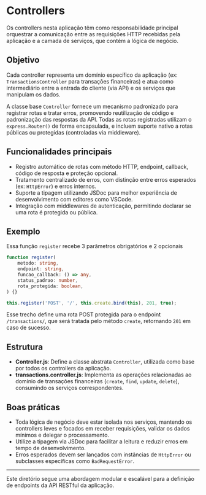 # Controllers

Os controllers nesta aplicação têm como responsabilidade principal orquestrar a comunicação entre as requisições HTTP recebidas pela aplicação e a camada de serviços, que contém a lógica de negócio.

## Objetivo

Cada controller representa um domínio específico da aplicação (ex: `TransactionsController` para transações financeiras) e atua como intermediário entre a entrada do cliente (via API) e os serviços que manipulam os dados.

A classe base `Controller` fornece um mecanismo padronizado para registrar rotas e tratar erros, promovendo reutilização de código e padronização das respostas da API. Todas as rotas registradas utilizam o `express.Router()` de forma encapsulada, e incluem suporte nativo a rotas públicas ou protegidas (controladas via middleware).

## Funcionalidades principais

-   Registro automático de rotas com método HTTP, endpoint, callback, código de resposta e proteção opcional.
-   Tratamento centralizado de erros, com distinção entre erros esperados (ex: `HttpError`) e erros internos.
-   Suporte a tipagem utilizando JSDoc para melhor experiência de desenvolvimento com editores como VSCode.
-   Integração com middlewares de autenticação, permitindo declarar se uma rota é protegida ou pública.

## Exemplo

Essa função `register` recebe 3 parâmetros obrigatórios e 2 opcionais

```ts
function register(
    metodo: string,
    endpoint: string,
    funcao_callback: () => any,
    status_padrao: number,
    rota_protegida: boolean,
) {}
```

```js
this.register('POST', '/', this.create.bind(this), 201, true);
```

Esse trecho define uma rota POST protegida para o endpoint `/transactions/`, que será tratada pelo método `create`, retornando `201` em caso de sucesso.

## Estrutura

-   **Controller.js**: Define a classe abstrata `Controller`, utilizada como base por todos os controllers da aplicação.
-   **transactions.controller.js**: Implementa as operações relacionadas ao domínio de transações financeiras (`create`, `find`, `update`, `delete`), consumindo os serviços correspondentes.

## Boas práticas

-   Toda lógica de negócio deve estar isolada nos serviços, mantendo os controllers leves e focados em receber requisições, validar os dados mínimos e delegar o processamento.
-   Utilize a tipagem via JSDoc para facilitar a leitura e reduzir erros em tempo de desenvolvimento.
-   Erros esperados devem ser lançados com instâncias de `HttpError` ou subclasses específicas como `BadRequestError`.

---

Este diretório segue uma abordagem modular e escalável para a definição de endpoints da API RESTful da aplicação.
